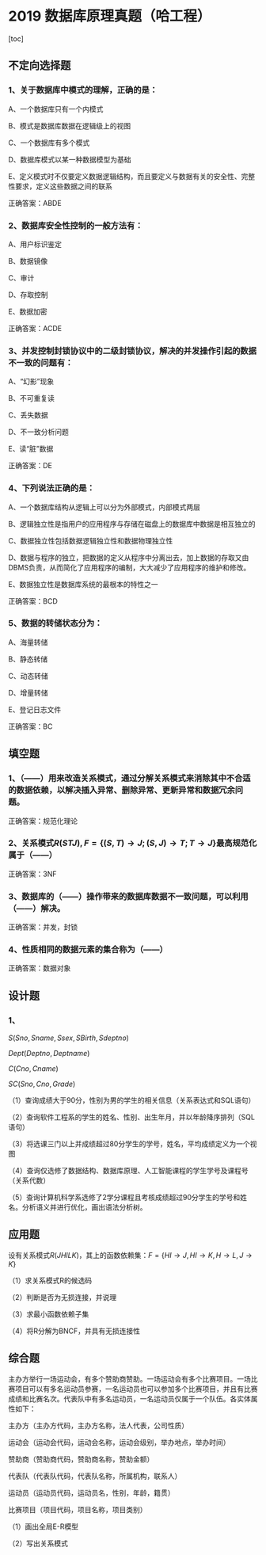 # 2019 数据库原理真题（哈工程）

[toc]

## 不定向选择题

### 1、关于数据库中模式的理解，正确的是：

A、一个数据库只有一个内模式

B、模式是数据库数据在逻辑级上的视图

C、一个数据库有多个模式

D、数据库模式以某一种数据模型为基础

E、定义模式时不仅要定义数据逻辑结构，而且要定义与数据有关的安全性、完整性要求，定义这些数据之间的联系

正确答案：ABDE



### 2、数据库安全性控制的一般方法有：

A、用户标识鉴定

B、数据镜像

C、审计

D、存取控制

E、数据加密

正确答案：ACDE



### 3、并发控制封锁协议中的二级封锁协议，解决的并发操作引起的数据不一致的问题有：

A、“幻影”现象

B、不可重复读

C、丢失数据

D、不一致分析问题

E、读“脏”数据

正确答案：DE



### 4、下列说法正确的是：

A、一个数据库结构从逻辑上可以分为外部模式，内部模式两层

B、逻辑独立性是指用户的应用程序与存储在磁盘上的数据库中数据是相互独立的

C、数据独立性包括数据逻辑独立性和数据物理独立性

D、数据与程序的独立，把数据的定义从程序中分离出去，加上数据的存取又由DBMS负责，从而简化了应用程序的编制，大大减少了应用程序的维护和修改。

E、数据独立性是数据库系统的最根本的特性之一

正确答案：BCD



### 5、数据的转储状态分为：

A、海量转储

B、静态转储

C、动态转储

D、增量转储

E、登记日志文件

正确答案：BC



## 填空题

### 1、（——）用来改造关系模式，通过分解关系模式来消除其中不合适的数据依赖，以解决插入异常、删除异常、更新异常和数据冗余问题。

正确答案：规范化理论



### 2、关系模式$R(STJ),F = \{(S,T) \rightarrow J; (S,J) \rightarrow T; T \rightarrow J\}$最高规范化属于（——）

正确答案：3NF



### 3、数据库的（——）操作带来的数据库数据不一致问题，可以利用（——）解决。

正确答案：并发，封锁



### 4、性质相同的数据元素的集合称为（——）

正确答案：数据对象



## 设计题

### 1、

$S(Sno, Sname, Ssex, SBirth, Sdeptno)$

$Dept(Deptno, Deptname)$

$C(Cno, Cname)$

$SC(Sno, Cno, Grade)$

（1）查询成绩大于90分，性别为男的学生的相关信息（关系表达式和SQL语句）



（2）查询软件工程系的学生的姓名、性别、出生年月，并以年龄降序排列（SQL语句）



（3）将选课三门以上并成绩超过80分学生的学号，姓名，平均成绩定义为一个视图



（4）查询仅选修了数据结构、数据库原理、人工智能课程的学生学号及课程号（关系代数）



（5）查询计算机科学系选修了2学分课程且考核成绩超过90分学生的学号和姓名。分析语义并进行优化，画出语法分析树。

## 应用题

设有关系模式$R(JHILK)$，其上的函数依赖集：$F = \{HI \rightarrow J, HI \rightarrow K, H \rightarrow L, J \rightarrow K\}$

（1）求关系模式R的候选码



（2）判断是否为无损连接，并说理



（3）求最小函数依赖子集



（4）将R分解为BNCF，并具有无损连接性



## 综合题

主办方举行一场运动会，有多个赞助商赞助。一场运动会有多个比赛项目。一场比赛项目可以有多名运动员参赛，一名运动员也可以参加多个比赛项目，并且有比赛成绩和比赛名次。代表队中有多名运动员，一名运动员仅属于一个队伍。各实体属性如下：

主办方（主办方代码，主办方名称，法人代表，公司性质）

运动会（运动会代码，运动会名称，运动会级别，举办地点，举办时间）

赞助商（赞助商代码，赞助商名称，赞助金额）

代表队（代表队代码，代表队名称，所属机构，联系人）

运动员（运动员代码，运动员名，性别，年龄，籍贯）

比赛项目（项目代码，项目名称，项目类别）

（1）画出全局E-R模型



（2）写出关系模式

